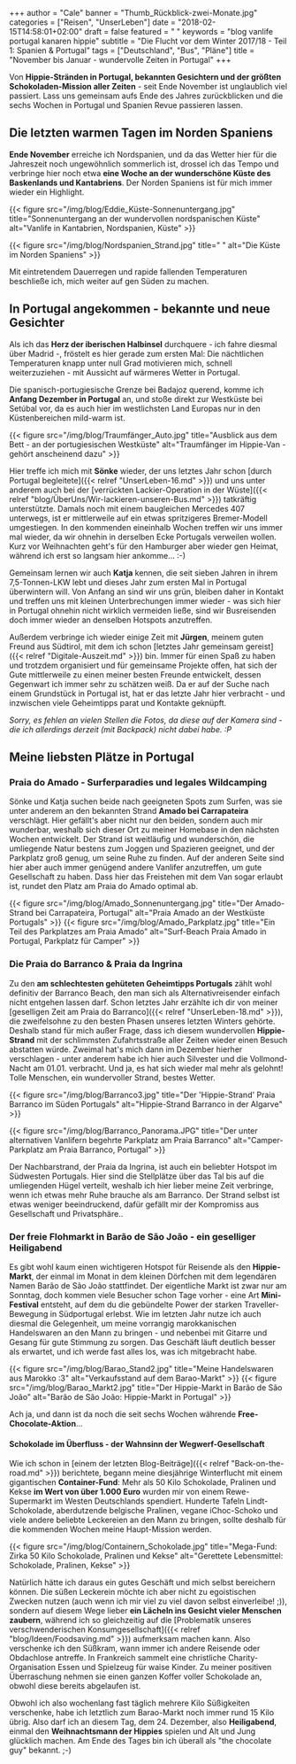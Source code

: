 +++
author = "Cale"
banner = "Thumb_Rückblick-zwei-Monate.jpg"
categories = ["Reisen", "UnserLeben"]
date = "2018-02-15T14:58:01+02:00"
draft = false
featured = " "
keywords = "blog vanlife portugal kanaren hippie"
subtitle = "Die Flucht vor dem Winter 2017/18 - Teil 1: Spanien & Portugal"
tags = ["Deutschland", "Bus", "Pläne"]
title = "November bis Januar - wundervolle Zeiten in Portugal"
+++

Von **Hippie-Stränden in Portugal, bekannten Gesichtern und der größten Schokoladen-Mission aller Zeiten** - seit Ende November ist unglaublich viel passiert. Lass uns gemeinsam aufs Ende des Jahres zurückblicken und die sechs Wochen in Portugal und Spanien Revue passieren lassen. <!--more-->
## Die letzten warmen Tagen im Norden Spaniens

**Ende November** erreiche ich Nordspanien, und da das Wetter hier für die Jahreszeit noch ungewöhnlich sommerlich ist, drossel ich das Tempo und verbringe hier noch etwa **eine Woche an der wunderschöne Küste des Baskenlands und Kantabriens**. Der Norden Spaniens ist für mich immer wieder ein Highlight.

{{< figure src="/img/blog/Eddie_Küste-Sonnenuntergang.jpg" title="Sonnenuntergang an der wundervollen nordspanischen Küste" alt="Vanlife in Kantabrien, Nordspanien, Küste" >}}

{{< figure src="/img/blog/Nordspanien_Strand.jpg" title=" " alt="Die Küste im Norden Spaniens" >}}


Mit eintretendem Dauerregen und rapide fallenden Temperaturen beschließe ich, mich weiter auf gen Süden zu machen.

## In Portugal angekommen - bekannte und neue Gesichter

Als ich das **Herz der iberischen Halbinsel** durchquere - ich fahre diesmal über Madrid -, fröstelt es hier gerade zum ersten Mal: Die nächtlichen Temperaturen knapp unter null Grad motivieren mich, schnell weiterzuziehen - mit Aussicht auf wärmeres Wetter in Portugal.

Die spanisch-portugiesische Grenze bei Badajoz querend, komme ich **Anfang Dezember in Portugal** an, und stoße direkt zur Westküste bei Setúbal vor, da es auch hier im westlichsten Land Europas nur in den Küstenbereichen mild-warm ist. 

{{< figure src="/img/blog/Traumfänger_Auto.jpg" title="Ausblick aus dem Bett - an der portugiesischen Westküste" alt="Traumfänger im Hippie-Van - gehört anscheinend dazu" >}}

Hier treffe ich mich mit **Sönke** wieder, der uns letztes Jahr schon [durch Portugal begleitete]({{< relref "UnserLeben-16.md" >}}) und uns unter anderem auch bei der [verrückten Lackier-Operation in der Wüste]({{< relref "blog/ÜberUns/Wir-lackieren-unseren-Bus.md" >}}) tatkräftig unterstützte. Damals noch mit einem baugleichen Mercedes 407 unterwegs, ist er mittlerweile auf ein etwas spritzigeres Bremer-Modell umgestiegen. In den kommenden eineinhalb Wochen treffen wir uns immer mal wieder, da wir ohnehin in derselben Ecke Portugals verweilen wollen. Kurz vor Weihnachten geht's für den Hamburger aber wieder gen Heimat, während ich erst so langsam hier ankomme... :-)

Gemeinsam lernen wir auch **Katja** kennen, die seit sieben Jahren in ihrem 7,5-Tonnen-LKW lebt und dieses Jahr zum ersten Mal in Portugal überwintern will. Von Anfang an sind wir uns grün, bleiben daher in Kontakt und treffen uns mit kleinen Unterbrechungen immer wieder - was sich hier in Portugal ohnehin nicht wirklich vermeiden ließe, sind wir Busreisenden doch immer wieder an denselben Hotspots anzutreffen.

Außerdem verbringe ich wieder einige Zeit mit **Jürgen**, meinem guten Freund aus Südtirol, mit dem ich schon [letztes Jahr gemeinsam gereist]({{< relref "Digitale-Auszeit.md" >}}) bin. Immer für einen Spaß zu haben und trotzdem organisiert und für gemeinsame Projekte offen, hat sich der Gute mittlerweile zu einen meiner besten Freunde entwickelt, dessen Gegenwart ich immer sehr zu schätzen weiß. Da er auf der Suche nach einem Grundstück in Portugal ist, hat er das letzte Jahr hier verbracht - und inzwischen viele Geheimtipps parat und Kontakte geknüpft.

*Sorry, es fehlen an vielen Stellen die Fotos, da diese auf der Kamera sind - die ich allerdings derzeit (mit Backpack) nicht dabei habe. :P*

## Meine liebsten Plätze in Portugal

### Praia do Amado - Surferparadies und legales Wildcamping

Sönke und Katja suchen beide nach geeigneten Spots zum Surfen, was sie unter anderem an den bekannten Strand **Amado bei Carrapateira** verschlägt. Hier gefällt's aber nicht nur den beiden, sondern auch mir wunderbar, weshalb sich dieser Ort zu meiner Homebase in den nächsten Wochen entwickelt. Der Strand ist weitläufig und wunderschön, die umliegende Natur bestens zum Joggen und Spazieren geeignet, und der Parkplatz groß genug, um seine Ruhe zu finden. Auf der anderen Seite sind hier aber auch immer genügend andere Vanlifer anzutreffen, um gute Gesellschaft zu haben. Dass hier das Freistehen mit dem Van sogar erlaubt ist, rundet den Platz am Praia do Amado optimal ab.

{{< figure src="/img/blog/Amado_Sonnenuntergang.jpg" title="Der Amado-Strand bei Carrapateira, Portugal" alt="Praia Amado an der Westküste Portugals" >}}
{{< figure src="/img/blog/Amado_Parkplatz.jpg" title="Ein Teil des Parkplatzes am Praia Amado" alt="Surf-Beach Praia Amado in Portugal, Parkplatz für Camper" >}}


### Die Praia do Barranco & Praia da Ingrina

Zu den **am schlechtesten gehüteten Geheimtipps Portugals** zählt wohl definitiv der Barranco Beach, den man sich als Alternativreisender einfach nicht entgehen lassen darf. Schon letztes Jahr erzählte ich dir von meiner [geselligen Zeit am Praia do Barranco]({{< relref "UnserLeben-18.md" >}}), die zweifelsohne zu den besten Phasen unseres letzten Winters gehörte. Deshalb stand für mich außer Frage, dass ich diesem wundervollen **Hippie-Strand** mit der schlimmsten Zufahrtsstraße aller Zeiten wieder einen Besuch abstatten würde. Zweimal hat's mich dann im Dezember hierher verschlagen - unter anderem habe ich hier auch Silvester und die Vollmond-Nacht am 01.01. verbracht. Und ja, es hat sich wieder mal mehr als gelohnt! Tolle Menschen, ein wundervoller Strand, bestes Wetter.

{{< figure src="/img/blog/Barranco3.jpg" title="Der 'Hippie-Strand' Praia Barranco im Süden Portugals" alt="Hippie-Strand Barranco in der Algarve" >}}

{{< figure src="/img/blog/Barranco_Panorama.JPG" title="Der unter alternativen Vanlifern begehrte Parkplatz am Praia Barranco" alt="Camper-Parkplatz am Praia Barranco, Portugal" >}}


Der Nachbarstrand, der Praia da Ingrina, ist auch ein beliebter Hotspot im Südwesten Portugals. Hier sind die Stellplätze über das Tal bis auf die umliegenden Hügel verteilt, weshalb ich hier lieber meine Zeit verbringe, wenn ich etwas mehr Ruhe brauche als am Barranco. Der Strand selbst ist etwas weniger beeindruckend, dafür gefällt mir der Kompromiss aus Gesellschaft und Privatsphäre..

### Der freie Flohmarkt in Barão de São João - ein geselliger Heiligabend

Es gibt wohl kaum einen wichtigeren Hotspot für Reisende als den **Hippie-Markt**, der einmal im Monat in dem kleinen Dörfchen mit dem legendären Namen Barão de São João stattfindet. Der eigentliche Markt ist zwar nur am Sonntag, doch kommen viele Besucher schon Tage vorher - eine Art **Mini-Festival** entsteht, auf dem du die gebündelte Power der starken Traveller-Bewegung in Südportugal erlebst. 
Wie im letzten Jahr nutze ich auch diesmal die Gelegenheit, um meine vorrangig marokkanischen Handelswaren an den Mann zu bringen - und nebenbei mit Gitarre und Gesang für gute Stimmung zu sorgen. Das Geschäft läuft deutlich besser als erwartet, und ich werde fast alles los, was ich mitgebracht habe.

{{< figure src="/img/blog/Barao_Stand2.jpg" title="Meine Handelswaren aus Marokko :3" alt="Verkaufsstand auf dem Barao-Markt" >}}
{{< figure src="/img/blog/Barao_Markt2.jpg" title="Der Hippie-Markt in Barão de São João" alt="Barão de São João: Hippie-Markt in Portugal" >}}


Ach ja, und dann ist da noch die seit sechs Wochen währende **Free-Chocolate-Aktion**...

#### Schokolade im Überfluss - der Wahnsinn der Wegwerf-Gesellschaft

Wie ich schon in [einem der letzten Blog-Beiträge]({{< relref "Back-on-the-road.md" >}}) berichtete, begann meine diesjährige Winterflucht mit einem gigantischen **Container-Fund**: Mehr als 50 Kilo Schokolade, Pralinen und Kekse **im Wert von über 1.000 Euro** wurden mir von einem Rewe-Supermarkt im Westen Deutschlands spendiert. Hunderte Tafeln Lindt-Schokolade, aberdutzende belgische Pralinen, vegane iChoc-Schoko und viele andere beliebte Leckereien an den Mann zu bringen, sollte deshalb für die kommenden Wochen meine Haupt-Mission werden.

{{< figure src="/img/blog/Containern_Schokolade.jpg" title="Mega-Fund: Zirka 50 Kilo Schokolade, Pralinen und Kekse" alt="Gerettete Lebensmittel: Schokolade, Pralinen, Kekse" >}}

Natürlich hätte ich daraus ein gutes Geschäft und mich selbst bereichern können. Die süßen Leckerein möchte ich aber nicht zu egoistischen Zwecken nutzen (auch wenn ich mir viel zu viel davon selbst einverleibe! ;)), sondern auf diesem Wege lieber **ein Lächeln ins Gesicht vieler Menschen zaubern**, während ich so gleichzeitig auf die [Problematik unseres verschwenderischen Konsumgesellschaft]({{< relref "blog/Ideen/Foodsaving.md" >}}) aufmerksam machen kann. Also verschenke ich den Süßkram, wann immer ich andere Reisende oder Obdachlose antreffe. In Frankreich sammelt eine christliche Charity-Organisation Essen und Spielzeug für waise Kinder. Zu meiner positiven Überraschung nehmen sie einen ganzen Koffer voller Schokolade an, obwohl diese bereits abgelaufen ist.

Obwohl ich also wochenlang fast täglich mehrere Kilo Süßigkeiten verschenke, habe ich letztlich zum Barao-Markt noch immer rund 15 Kilo übrig. Also darf ich an diesem Tag, dem 24. Dezember, also **Heiligabend**, einmal den **Weihnachtsmann der Hippies** spielen und Alt und Jung glücklich machen. Am Ende des Tages bin ich überall als "the chocolate guy" bekannt. ;-)

